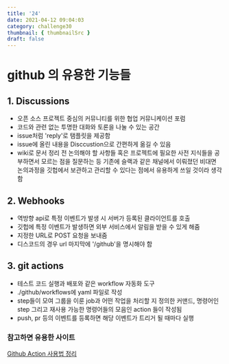 ```yaml
---
title: '24'
date: 2021-04-12 09:04:03
category: challenge30
thumbnail: { thumbnailSrc }
draft: false
---
```


# github 의 유용한 기능들

## 1. Discussions

- 오픈 소스 프로젝트 중심의 커뮤니티를 위한 협업 커뮤니케이션 포럼
- 코드와 관련 없는 투명한 대화와 토론을 나눌 수 있는 공간
- issue처럼 'reply'로 탬플릿을 제공함
- issue에 올린 내용을 Disccustion으로 간편하게 옮길 수 있음
- wiki로 문서 정리 전 논의해야 할 사항들 혹은 프로젝트에 필요한 사전 지식들을 공부하면서 모르는 점을 질문하는 등 기존에 슬랙과 같은 채널에서 이뤄졌던 비대면 논의과정을 깃헙에서 보관하고 관리할 수 있다는 점에서 유용하게 쓰일 것이라 생각함

## 2. Webhooks

- 역방향 api로 특정 이벤트가 발생 시 서버가 등록된 클라이언트를 호출
- 깃헙에 특정 이벤트가 발생하면 외부 서비스에서 알림을 받을 수 있게 해줌
- 지정한 URL로 POST 요청을 보내줌
- 디스코드의 경우 url 마지막에 '/github'을 명시해야 함

## 3. git actions

- 테스트 코드 실행과 배포와 같은 workflow 자동화 도구
- ./github/workflows에 yaml 파일로 작성
- step들이 모여 그룹을 이룬 job과 어떤 작업을 처리할 지 정의한 커맨드, 명령어인 step 그리고 재사용 가능한 명령어들의 모음인 action 들이 작성됨
- push, pr 등의 이벤트를 등록하면 해당 이벤트가 트리거 될 때마다 실행

### 참고하면 유용한 사이트

[Github Action 사용법 정리](https://zzsza.github.io/development/2020/06/06/github-action/)
